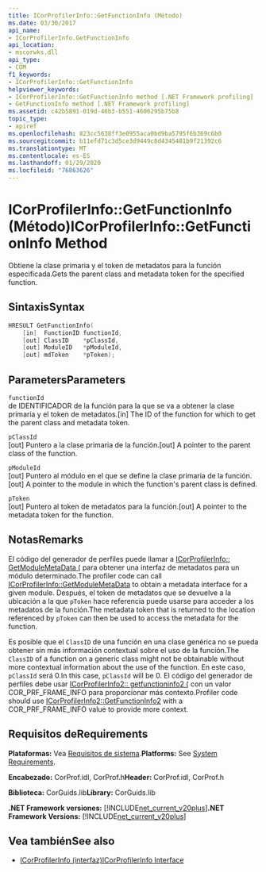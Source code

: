 ```yaml
---
title: ICorProfilerInfo::GetFunctionInfo (Método)
ms.date: 03/30/2017
api_name:
- ICorProfilerInfo.GetFunctionInfo
api_location:
- mscorwks.dll
api_type:
- COM
f1_keywords:
- ICorProfilerInfo::GetFunctionInfo
helpviewer_keywords:
- ICorProfilerInfo::GetFunctionInfo method [.NET Framework profiling]
- GetFunctionInfo method [.NET Framework profiling]
ms.assetid: c42b5891-019d-46b3-b551-4606295b75b8
topic_type:
- apiref
ms.openlocfilehash: 823cc5638ff3e0955aca0bd9ba5795f6b369c6b0
ms.sourcegitcommit: b11efd71c3d5ce3d9449c8d4345481b9f21392c6
ms.translationtype: MT
ms.contentlocale: es-ES
ms.lasthandoff: 01/29/2020
ms.locfileid: "76863626"
---
```

# <a name="icorprofilerinfogetfunctioninfo-method"></a><span data-ttu-id="98c8d-102">ICorProfilerInfo::GetFunctionInfo (Método)</span><span class="sxs-lookup"><span data-stu-id="98c8d-102">ICorProfilerInfo::GetFunctionInfo Method</span></span>
<span data-ttu-id="98c8d-103">Obtiene la clase primaria y el token de metadatos para la función especificada.</span><span class="sxs-lookup"><span data-stu-id="98c8d-103">Gets the parent class and metadata token for the specified function.</span></span>  
  
## <a name="syntax"></a><span data-ttu-id="98c8d-104">Sintaxis</span><span class="sxs-lookup"><span data-stu-id="98c8d-104">Syntax</span></span>  
  
```cpp  
HRESULT GetFunctionInfo(  
    [in]  FunctionID functionId,  
    [out] ClassID    *pClassId,  
    [out] ModuleID   *pModuleId,  
    [out] mdToken    *pToken);  
```  
  
## <a name="parameters"></a><span data-ttu-id="98c8d-105">Parameters</span><span class="sxs-lookup"><span data-stu-id="98c8d-105">Parameters</span></span>  
 `functionId`  
 <span data-ttu-id="98c8d-106">de IDENTIFICADOR de la función para la que se va a obtener la clase primaria y el token de metadatos.</span><span class="sxs-lookup"><span data-stu-id="98c8d-106">[in] The ID of the function for which to get the parent class and metadata token.</span></span>  
  
 `pClassId`  
 <span data-ttu-id="98c8d-107">[out] Puntero a la clase primaria de la función.</span><span class="sxs-lookup"><span data-stu-id="98c8d-107">[out] A pointer to the parent class of the function.</span></span>  
  
 `pModuleId`  
 <span data-ttu-id="98c8d-108">[out] Puntero al módulo en el que se define la clase primaria de la función.</span><span class="sxs-lookup"><span data-stu-id="98c8d-108">[out] A pointer to the module in which the function's parent class is defined.</span></span>  
  
 `pToken`  
 <span data-ttu-id="98c8d-109">[out] Puntero al token de metadatos para la función.</span><span class="sxs-lookup"><span data-stu-id="98c8d-109">[out] A pointer to the metadata token for the function.</span></span>  
  
## <a name="remarks"></a><span data-ttu-id="98c8d-110">Notas</span><span class="sxs-lookup"><span data-stu-id="98c8d-110">Remarks</span></span>  
 <span data-ttu-id="98c8d-111">El código del generador de perfiles puede llamar a [ICorProfilerInfo:: GetModuleMetaData (](icorprofilerinfo-getmodulemetadata-method.md) para obtener una interfaz de metadatos para un módulo determinado.</span><span class="sxs-lookup"><span data-stu-id="98c8d-111">The profiler code can call [ICorProfilerInfo::GetModuleMetaData](icorprofilerinfo-getmodulemetadata-method.md) to obtain a metadata interface for a given module.</span></span> <span data-ttu-id="98c8d-112">Después, el token de metadatos que se devuelve a la ubicación a la que `pToken` hace referencia puede usarse para acceder a los metadatos de la función.</span><span class="sxs-lookup"><span data-stu-id="98c8d-112">The metadata token that is returned to the location referenced by `pToken` can then be used to access the metadata for the function.</span></span>  
  
 <span data-ttu-id="98c8d-113">Es posible que el `ClassID` de una función en una clase genérica no se pueda obtener sin más información contextual sobre el uso de la función.</span><span class="sxs-lookup"><span data-stu-id="98c8d-113">The `ClassID` of a function on a generic class might not be obtainable without more contextual information about the use of the function.</span></span> <span data-ttu-id="98c8d-114">En este caso, `pClassId` será 0.</span><span class="sxs-lookup"><span data-stu-id="98c8d-114">In this case, `pClassId` will be 0.</span></span> <span data-ttu-id="98c8d-115">El código del generador de perfiles debe usar [ICorProfilerInfo2:: getfunctioninfo2 (](icorprofilerinfo2-getfunctioninfo2-method.md) con un valor COR_PRF_FRAME_INFO para proporcionar más contexto.</span><span class="sxs-lookup"><span data-stu-id="98c8d-115">Profiler code should use [ICorProfilerInfo2::GetFunctionInfo2](icorprofilerinfo2-getfunctioninfo2-method.md) with a COR_PRF_FRAME_INFO value to provide more context.</span></span>  
  
## <a name="requirements"></a><span data-ttu-id="98c8d-116">Requisitos de</span><span class="sxs-lookup"><span data-stu-id="98c8d-116">Requirements</span></span>  
 <span data-ttu-id="98c8d-117">**Plataformas:** Vea [Requisitos de sistema](../../../../docs/framework/get-started/system-requirements.md).</span><span class="sxs-lookup"><span data-stu-id="98c8d-117">**Platforms:** See [System Requirements](../../../../docs/framework/get-started/system-requirements.md).</span></span>  
  
 <span data-ttu-id="98c8d-118">**Encabezado:** CorProf.idl, CorProf.h</span><span class="sxs-lookup"><span data-stu-id="98c8d-118">**Header:** CorProf.idl, CorProf.h</span></span>  
  
 <span data-ttu-id="98c8d-119">**Biblioteca:** CorGuids.lib</span><span class="sxs-lookup"><span data-stu-id="98c8d-119">**Library:** CorGuids.lib</span></span>  
  
 <span data-ttu-id="98c8d-120">**.NET Framework versiones:** [!INCLUDE[net_current_v20plus](../../../../includes/net-current-v20plus-md.md)]</span><span class="sxs-lookup"><span data-stu-id="98c8d-120">**.NET Framework Versions:** [!INCLUDE[net_current_v20plus](../../../../includes/net-current-v20plus-md.md)]</span></span>  
  
## <a name="see-also"></a><span data-ttu-id="98c8d-121">Vea también</span><span class="sxs-lookup"><span data-stu-id="98c8d-121">See also</span></span>

- [<span data-ttu-id="98c8d-122">ICorProfilerInfo (interfaz)</span><span class="sxs-lookup"><span data-stu-id="98c8d-122">ICorProfilerInfo Interface</span></span>](icorprofilerinfo-interface.md)
